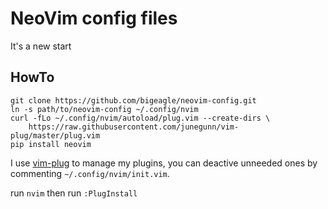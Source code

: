 # NeoVim config files

It's a new start

## HowTo

```
git clone https://github.com/bigeagle/neovim-config.git
ln -s path/to/neovim-config ~/.config/nvim
curl -fLo ~/.config/nvim/autoload/plug.vim --create-dirs \
    https://raw.githubusercontent.com/junegunn/vim-plug/master/plug.vim
pip install neovim
```

I use [vim-plug](https://github.com/junegunn/vim-plug) to manage my plugins, you can deactive unneeded ones by commenting `~/.config/nvim/init.vim`.

run `nvim` then run `:PlugInstall` 

